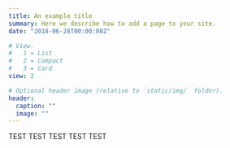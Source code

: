 ```yaml
---
title: An example title
summary: Here we describe how to add a page to your site.
date: "2018-06-28T00:00:00Z"

# View.
#   1 = List
#   2 = Compact
#   3 = Card
view: 2

# Optional header image (relative to `static/img/` folder).
header:
  caption: ""
  image: ""
---
```


TEST
TEST
TEST
TEST
TEST
